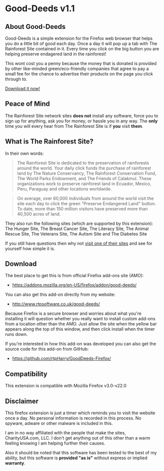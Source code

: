 Good-Deeds v1.1
=====================

About Good-Deeds
----------------

Good-Deeds is a simple extension for the Firefox web browser that helps you do a little bit of good each day. Once a day it will pop up a tab with The Rainforest Site contained in it. Every time you click on the big button you are helping preserve endagered land in the rainforest!

This wont cost you a penny because the money that is donated is provided by other like-minded green/eco-friendly companies that agree to pay a small fee for the chance to advertise their products on the page you click through to.

[Download it now!](https://addons.mozilla.org/en-US/firefox/addon/good-deeds/)

Peace of Mind
-------------

The Rainforest Site network sites **does not** install any software, force you to sign up for anything, ask you for money, or hassle you in any way. The **only** time you will every hear from The Rainforest Site is if **you** visit **them**.

What is The Rainforest Site?
----------------------------

In their own words:

> The Rainforest Site is dedicated to the preservation of rainforests around the world. Your daily click funds the purchase of rainforest land by The Nature Conservancy, The Rainforest Conservation Fund, The World Parks Endowment, and The Friends of Calakmul. These organizations work to preserve rainforest land in Ecuador, Mexico, Peru, Paraguay and other locations worldwide.

> On average, over 60,000 individuals from around the world visit the site each day to click the green "Preserve Endangered Land" button. To date, more than 150 million visitors have preserved more than 40,500 acres of land.

They also run the following sites (which are supported by this extension): The Hunger Site, The Breast Cancer Site, The Literacy Site, The Animal Rescue Site, The Veterans Site, The Autism Site and The Diabetes Site

If you still have questions then why not [visit one of their sites](http://www.therainforestsite.com/) and see for yourself how simple it is.

Download
--------

The best place to get this is from official Firefox add-ons site (AMO):

  - https://addons.mozilla.org/en-US/firefox/addon/good-deeds/


You can also get this add-on directly from my website:

  - http://www.rtpsoftware.co.uk/good-deeds/

Because Firefox is a secure browser and worries about what you're installing it will question whether you really want to install custom add-ons from a location other than the AMO. Just allow the site when the yellow bar appears along the top of this window, and then click install when the timer runs down.

If you're interested in how this add-on was developed you can also get the source code for this add-on from GitHub:

  - https://github.com/rtpHarry/GoodDeeds-Firefox/


Compatibility
-------------

This extension is compatible with Mozilla Firefox v3.0-v22.0

Disclaimer
----------

This firefox extension is just a timer which reminds you to visit the website once a day. No personal information is recorded in this process. No spyware, adware or other malware is included in this.

I am in no way affiliated with the people that make the sites, CharityUSA.com, LLC. I don't get anything out of this other than a warm feeling knowing I am helping further their causes.

Also it should be noted that this software has been tested to the best of my ability, but this software is **provided "as is"** without express or implied **warranty**.
